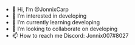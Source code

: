 - 👋 Hi, I’m @JonnixCarp
- 👀 I’m interested in developing
- 🌱 I’m currently learning developing
- 💞️ I’m looking to collaborate on developing
- 📫 How to reach me Discord: Jonnix007#8027

<!---
JonnixCarp/JonnixCarp is a ✨ special ✨ repository because its `README.md` (this file) appears on your GitHub profile.
You can click the Preview link to take a look at your changes.
--->
